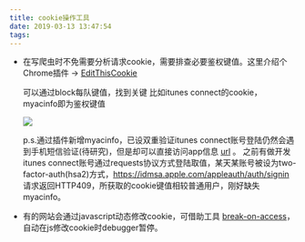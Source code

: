 ```yaml
---
title: cookie操作工具
date: 2019-03-13 13:47:54
tags:
---
```



* 在写爬虫时不免需要分析请求cookie，需要排查必要鉴权键值。这里介绍个Chrome插件 -> [EditThisCookie](http://www.editthiscookie.com/)

  可以通过block每队键值，找到关键
  比如itunes connect的cookie，myacinfo即为鉴权键值

  <a href="https://i.imgur.com/hHSfETT.png)"><img src="https://i.imgur.com/hHSfETT.png)"/></a>

  p.s.通过插件新增myacinfo，已设双重验证itunes connect账号登陆仍然会遇到手机短信验证(待研究)，但是却可以直接访问app信息 [url](https://appstoreconnect.apple.com/WebObjects/iTunesConnect.woa/ra/ng/app) 。
  之前有做开发itunes connect账号通过requests协议方式登陆取值，某天某账号被设为two-factor-auth(hsa2)方式，https://idmsa.apple.com/appleauth/auth/signin 请求返回HTTP409，所获取的cookie键值相较普通用户，刚好缺失myacinfo。


* 有的网站会通过javascript动态修改cookie，可借助工具 [break-on-access](https://github.com/paulirish/break-on-access)，自动在js修改cookie时debugger暂停。